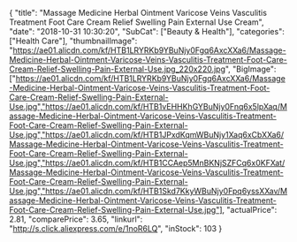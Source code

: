 {
	"title": "Massage Medicine Herbal Ointment Varicose Veins Vasculitis Treatment Foot Care Cream Relief Swelling Pain External Use Cream",
	"date": "2018-10-31 10:30:20",
	"SubCat": ["Beauty & Health"],
	"categories": ["Health Care"],
	"thumbnailImage": "https://ae01.alicdn.com/kf/HTB1LRYRKb9YBuNjy0Fgq6AxcXXa6/Massage-Medicine-Herbal-Ointment-Varicose-Veins-Vasculitis-Treatment-Foot-Care-Cream-Relief-Swelling-Pain-External-Use.jpg_220x220.jpg",
	"BigImage": ["https://ae01.alicdn.com/kf/HTB1LRYRKb9YBuNjy0Fgq6AxcXXa6/Massage-Medicine-Herbal-Ointment-Varicose-Veins-Vasculitis-Treatment-Foot-Care-Cream-Relief-Swelling-Pain-External-Use.jpg","https://ae01.alicdn.com/kf/HTB1vEHHKhGYBuNjy0Fnq6x5lpXaq/Massage-Medicine-Herbal-Ointment-Varicose-Veins-Vasculitis-Treatment-Foot-Care-Cream-Relief-Swelling-Pain-External-Use.jpg","https://ae01.alicdn.com/kf/HTB1JPxdKqmWBuNjy1Xaq6xCbXXa6/Massage-Medicine-Herbal-Ointment-Varicose-Veins-Vasculitis-Treatment-Foot-Care-Cream-Relief-Swelling-Pain-External-Use.jpg","https://ae01.alicdn.com/kf/HTB1CCAep5MnBKNjSZFCq6x0KFXat/Massage-Medicine-Herbal-Ointment-Varicose-Veins-Vasculitis-Treatment-Foot-Care-Cream-Relief-Swelling-Pain-External-Use.jpg","https://ae01.alicdn.com/kf/HTB1Skd7KkyWBuNjy0Fpq6yssXXav/Massage-Medicine-Herbal-Ointment-Varicose-Veins-Vasculitis-Treatment-Foot-Care-Cream-Relief-Swelling-Pain-External-Use.jpg"],
	"actualPrice": 2.81,
	"comparePrice": 3.65,
	"linkurl": "http://s.click.aliexpress.com/e/1noR6LQ",
	"inStock": 103
}
